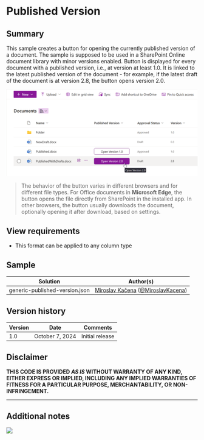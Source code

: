 # Published Version

## Summary
This sample creates a button for opening the currently published version of a document. The sample is supposed to be used in a SharePoint Online document library with minor versions enabled. Button is displayed for every document with a published version, i.e., at version at least 1.0. It is linked to the latest published version of the document - for example, if the latest draft of the document is at version 2.8, the button opens version 2.0.

![screenshot of the sample](./assets/screenshot.png)

> The behavior of the button varies in different browsers and for different file types. For Office documents in **Microsoft Edge**, the button opens the file directly from SharePoint in the installed app. In other browsers, the button usually downloads the document, optionally opening it after download, based on settings.

## View requirements
- This format can be applied to any column type

## Sample

Solution|Author(s)
--------|---------
generic-published-version.json | [Miroslav Kačena](https://github.com/mkacena) ([@MiroslavKacena](https://x.com/MiroslavKacena))

## Version history

Version|Date|Comments
-------|----|--------
1.0|October 7, 2024|Initial release

## Disclaimer

**THIS CODE IS PROVIDED *AS IS* WITHOUT WARRANTY OF ANY KIND, EITHER EXPRESS OR IMPLIED, INCLUDING ANY IMPLIED WARRANTIES OF FITNESS FOR A PARTICULAR PURPOSE, MERCHANTABILITY, OR NON-INFRINGEMENT.**

---

## Additional notes


<img src="https://pnptelemetry.azurewebsites.net/list-formatting/column-samples/generic-published-version" />